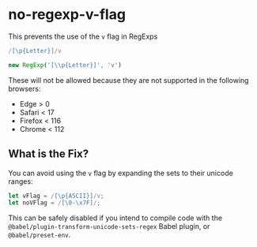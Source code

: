 # no-regexp-v-flag

This prevents the use of the `v` flag in RegExps

```js
/[\p{Letter}]/v

new RegExp('[\\p{Letter}]', 'v')
```

These will not be allowed because they are not supported in the following browsers:

 - Edge > 0
 - Safari < 17
 - Firefox < 116
 - Chrome < 112

## What is the Fix?

You can avoid using the `v` flag by expanding the sets to their unicode ranges:

```js
let vFlag = /[\p{ASCII}]/v;
let noVFlag = /[\0-\x7F]/;
```

This can be safely disabled if you intend to compile code with the `@babel/plugin-transform-unicode-sets-regex` Babel plugin, or `@babel/preset-env`.

